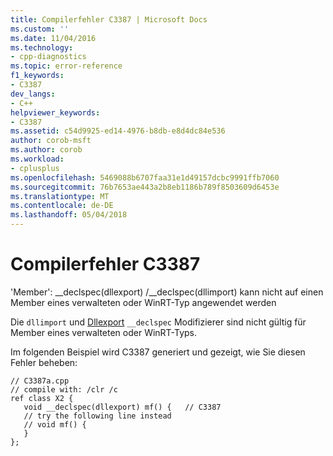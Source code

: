 ```yaml
---
title: Compilerfehler C3387 | Microsoft Docs
ms.custom: ''
ms.date: 11/04/2016
ms.technology:
- cpp-diagnostics
ms.topic: error-reference
f1_keywords:
- C3387
dev_langs:
- C++
helpviewer_keywords:
- C3387
ms.assetid: c54d9925-ed14-4976-b8db-e8d4dc84e536
author: corob-msft
ms.author: corob
ms.workload:
- cplusplus
ms.openlocfilehash: 5469088b6707faa31e1d49157dcbc9991ffb7060
ms.sourcegitcommit: 76b7653ae443a2b8eb1186b789f8503609d6453e
ms.translationtype: MT
ms.contentlocale: de-DE
ms.lasthandoff: 05/04/2018
---
```

# <a name="compiler-error-c3387"></a>Compilerfehler C3387
'Member': __declspec(dllexport) /\__declspec(dllimport) kann nicht auf einen Member eines verwalteten oder WinRT-Typ angewendet werden  
  
 Die `dllimport` und [Dllexport](../../cpp/dllexport-dllimport.md) `__declspec` Modifizierer sind nicht gültig für Member eines verwalteten oder WinRT-Typs.  
  
 Im folgenden Beispiel wird C3387 generiert und gezeigt, wie Sie diesen Fehler beheben:  
  
```  
// C3387a.cpp  
// compile with: /clr /c  
ref class X2 {  
   void __declspec(dllexport) mf() {   // C3387  
   // try the following line instead  
   // void mf() {  
   }  
};  
```